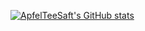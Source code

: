 [![ApfelTeeSaft's GitHub stats](https://github-readme-stats.vercel.app/api?username=ApfelTeeSaft)](https://github.com/anuraghazra/github-readme-stats)
